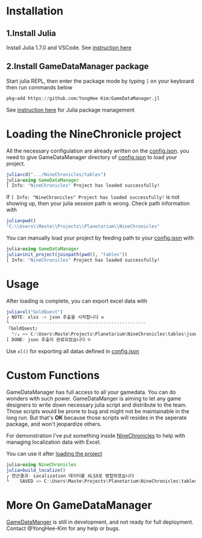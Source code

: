 # Installation 

## 1.Install Julia
Install Julia 1.7.0 and VSCode. See [instruction here](https://code.visualstudio.com/docs/languages/julia)

## 2.Install GameDataManager package 
Start julia REPL, then enter the package mode by typing `]` on your keyboard 
then run commands below
``` julia 
pkg>add https://github.com/YongHee-Kim/GameDataManager.jl
```
See [instruction here](https://docs.julialang.org/en/v1/stdlib/Pkg/) for Julia package management

# Loading the NineChronicle project
All the necessary configulation are already written on the [config.json](config.json). 
you need to give GameDataManager directory of [config.json](config.json) to load your project. 

```julia
julia>cd(".../NineChronicles/tables")
julia>using GameDataManager
[ Info: "NineChronicles" Project has loaded successfully!
```
If `[ Info: "NineChronicles" Project has loaded successfully!` is not showing up, then your julia session path is wrong. Check path information with 
```julia
julia>pwd()
"C:\\Users\\Maste\\Projects\\Planetarium\\NineChronicles"
```
You can manually load your project by feeding path to your [config.json](config.json) with 
```julia
julia>using GameDataManager
julia>init_project(joinpath(pwd(), "tables"))
[ Info: "NineChronicles" Project has loaded successfully!
```

# Usage
After loading is complete, you can export excel data with 
```julia
julia>xl("GoldQuest")
┌ NOTE: xlsx -> json 추출을 시작합니다 ⚒
└ --------------------------------------------------
『GoldQuest』
  ⁿ/ₐ => C:\Users\Maste\Projects\Planetarium\NineChronicles\tables\json\GoldQuestSheet.json
[ DONE: json 추출이 완료되었습니다 ☺
```
Use `xl()` for exporting all datas defined in [config.json](config.json)

# Custom Functions
 GameDataManager has full access to all your gamedata. You can do wonders with such power. GameDataManger is aiming to let any game designers to write down necessary julia script and distribute to the team. Those scripts would be prone to bug and might not be maintainable in the long run. But that's **OK** because those scripts will resides in the seperate package, and won't jeopardize others.

For demonstration I've put something inside [NineChronicles](.\julia\NineChronicles\src\NineChronicles.jl) to help with managing localization data with Excel. 

You can use it after [loading the project](#Loading-the-NineChronicle-project)
```julia
julia>using NineChronicles
julia>build_localize()
┌ 연산결과: Localization 데이터를 XLSX로 병합하였습니다
└    SAVED => C:\Users\Maste\Projects\Planetarium\NineChronicles\tables\localization\Localization.xlsx
```

# More On GameDataManager
[GameDataManger](https://github.com/YongHee-Kim/GameDataManager.jl/blob/main/README_KR.md) is still in development, and not ready for full deployment. Contact @YongHee-Kim for any help or bugs.